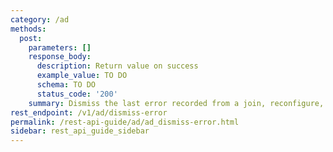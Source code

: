 ```yaml
---
category: /ad
methods:
  post:
    parameters: []
    response_body:
      description: Return value on success
      example_value: TO DO
      schema: TO DO
      status_code: '200'
    summary: Dismiss the last error recorded from a join, reconfigure, or leave operation.
rest_endpoint: /v1/ad/dismiss-error
permalink: /rest-api-guide/ad/ad_dismiss-error.html
sidebar: rest_api_guide_sidebar
---
```

